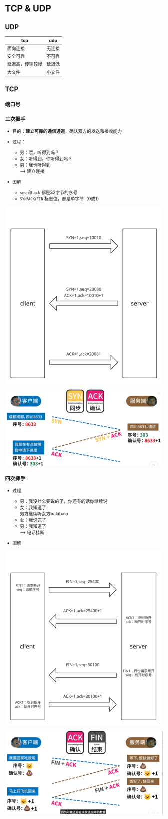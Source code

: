 # TCP & UDP

## UDP

|   tcp   |   udp   |
|   ---   |   ---   |
| 面向连接 | 无连接  |
| 安全可靠 | 不可靠  |
| 延迟高，传输较慢 | 延迟低 |
| 大文件 | 小文件 |

## TCP

### 端口号


### 三次握手

- 目的：**建立可靠的通信通道**，确认双方的发送和接收能力

- 过程：

  - 男：喂，听得到吗？  
  - 女：听得到，你听得到吗？  
  - 男：我也听得到  
  --> 建立连接

- 图解
  - `seq` 和 `ack` 都是32字节的序号  
  - `SYN`/`ACK`/`FIN` 标志位，都是单字节（0或1）

![](../../../assets/3timeshandshakes.svg)

![](../../../assets/3timeshandshake.png)


### 四次挥手

- 过程

  - 男：我没什么要说的了，你还有的话你继续说  
  - 女：我知道了  
  男方继续听女方balabala  
  - 女：我说完了  
  - 男：我知道了  
  --> 电话挂断

- 图解

![](../../../assets/4timeshandbaibai.svg)

![](../../../assets/4timeshandbaibai.png)
